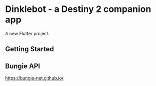 # Dinklebot - a Destiny 2 companion app

A new Flutter project.

## Getting Started

## Bungie API
https://bungie-net.github.io/

